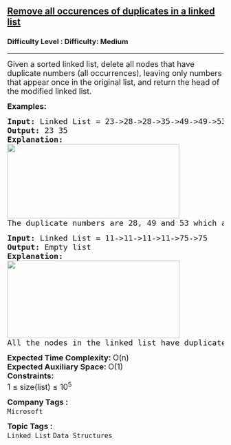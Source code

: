 <h2><a href="https://www.geeksforgeeks.org/problems/remove-all-occurences-of-duplicates-in-a-linked-list/1?timeMachineDate=2024-07-03">Remove all occurences of duplicates in a linked list</a></h2><h3>Difficulty Level : Difficulty: Medium</h3><hr><div class="problems_problem_content__Xm_eO"><p><span style="font-size: 18px;">Given a sorted linked list, delete all nodes that have duplicate numbers (all occurrences), leaving only numbers that appear once in the original list, and </span><span style="font-size: 18px;">return the head of the modified linked list.</span><span style="font-size: 18px;">&nbsp;</span></p>
<p><span style="font-size: 18px;"><strong>Examples:</strong></span></p>
<pre><span style="font-size: 18px;"><strong>Input: </strong></span><span style="font-size: 18px;">Linked List = 23-&gt;28-&gt;28-&gt;35-&gt;49-&gt;49-&gt;53-&gt;53</span>
<span style="font-size: 18px;"><strong>Output: </strong>23 35</span>
<span style="font-size: 18px;"><strong>Explanation: <br><img src="https://media.geeksforgeeks.org/img-practice/prod/addEditProblem/706411/Web/Other/blobid0_1719990710.png" width="400" height="173"><br></strong></span><span style="font-size: 18px;">The duplicate numbers are 28, 49 and 53 which are removed from the list.</span></pre>
<pre><span style="font-size: 18px;"><strong><span style="font-size: 18px;">Input:</span> </strong></span><span style="font-size: 18px;">Linked List =<strong> </strong>11-&gt;11-&gt;11-&gt;11-&gt;75-&gt;75</span>
<span style="font-size: 18px;"><strong>Output: </strong>Empty list</span>
<span style="font-size: 18px;"><strong><span style="font-size: 18px;">Explanation:</span> <br></strong></span><span style="font-size: 18px;"><img src="https://media.geeksforgeeks.org/img-practice/prod/addEditProblem/706411/Web/Other/blobid1_1719990734.png" width="401" height="180"><br>All the nodes in the linked list have duplicates. </span><span style="font-size: 18px;">Hence the resultant list would be empty.</span></pre>
<div><span style="font-size: 18px;"><strong>Expected Time Complexity: </strong>O(n)</span></div>
<div><span style="font-size: 18px;"><strong>Expected Auxiliary Space: </strong>O(1)<br></span><span style="font-size: 18px;"><strong>Constraints:</strong></span></div>
<div><span style="font-size: 18px;">1 ≤ size(list) ≤ 10<sup>5</sup></span></div></div><p><span style=font-size:18px><strong>Company Tags : </strong><br><code>Microsoft</code>&nbsp;<br><p><span style=font-size:18px><strong>Topic Tags : </strong><br><code>Linked List</code>&nbsp;<code>Data Structures</code>&nbsp;